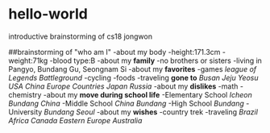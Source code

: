 # hello-world
introductive brainstorming of cs18 jongwon

##brainstorming of "who am I"
-about my body
  -height:171.3cm
  -weight:71kg
  -blood type:B
-about my **family**
  -no brothers or sisters
  -living in Pangyo, Bundang Gu, Seongnam Si
-about my **favorites**
  -games
    *league of Legends*
    *Battleground*
  -cycling
  -foods
  -traveling
    **gone to**
      *Busan*
      *Jeju*
      *Yeosu*
      *USA*
      *China*
      *Europe Countries*
      *Japan*
      *Russia*
-about my **dislikes**
  -math
  -chemistry
-about my **move during school life**
  -Elementary School
    *Icheon*
    *Bundang*
    *China*
  -Middle School
    *China*
    *Bundang*
  -High School
    *Bundang*
  -University
    *Bundang*
    *Seoul*
-about my **wishes**
  -country trek
  -traveling
    *Brazil*
    *Africa*
    *Canada*
    *Eastern Europe*
    *Australia*
      
  

